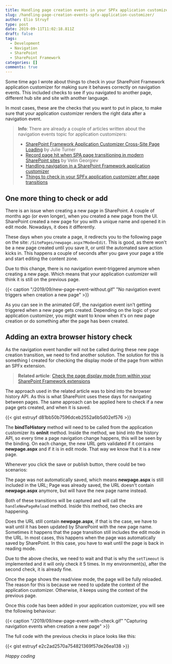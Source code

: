 ```yaml
---
title: Handling page creation events in your SPFx application customizer
slug: /handling-page-creation-events-spfx-application-customizer/
author: Elio Struyf
type: post
date: 2019-09-11T11:02:18.811Z
draft: false
tags:
  - Development
  - Navigation
  - SharePoint
  - SharePoint Framework
categories: []
comments: true
---
```


Some time ago I wrote about things to check in your SharePoint Framework application customizer for making sure it behaves correctly on navigation events. This included checks to see if you navigated to another page, different hub site and site with another language.

In most cases, these are the checks that you want to put in place, to make sure that your application customizer renders the right data after a navigation event.

> **Info**: There are already a couple of articles written about the navigation events topic for application customizers:
>
> - [SharePoint Framework Application Customizer Cross-Site Page Loading](https://julieturner.net/2019/09/sharepoint-framework-application-customizer-cross-site-page-loading/) by Julie Turner
> - [Record page hit when SPA page transitioning in modern SharePoint sites](https://blog.velingeorgiev.com/page-hit-when-SPA-page-transitioning-modern-sharepoint-sites) by Velin Georgiev
> - [Handling navigation in a SharePoint Framework application customizer](https://www.eliostruyf.com/handling-navigation-in-a-sharepoint-framework-application-customizer/)
> - [Things to check in your SPFx application customizer after page transitions](https://www.eliostruyf.com/things-to-check-in-your-spfx-application-customizer-after-page-transitions/)

## One more thing to check or add

There is an issue when creating a new page in SharePoint. A couple of months ago (or even longer), when you created a new page from the UI. SharePoint created a new page for you with a unique name and opened it in edit mode. Nowadays, it does it differently. 

These days when you create a page, it redirects you to the following page on the site: `/SitePages/newpage.aspx?Mode=Edit`. This is good, as there won't be a new page created until you save it, or until the automated save action kicks in. This happens a couple of seconds after you gave your page a title and start editing the content zone.

Due to this change, there is no navigation event-triggered anymore when creating a new page. Which means that your application customizer will think it is still on the previous page.

{{< caption "/2019/09/new-page-event-without.gif" "No navigation event triggers when creation a new page" >}}

As you can see in the animated GIF, the navigation event isn't getting triggered when a new page gets created. Depending on the logic of your application customizer, you might want to know when it's on new page creation or do something after the page has been created.

## Adding an extra browser history check

As the navigation event handler will not be called during these new page creation transition, we need to find another solution. The solution for this is something I created for checking the display mode of the page from within an SPFx extension.

> **Related article**: [Check the page display mode from within your SharePoint Framework extensions](https://www.eliostruyf.com/check-page-mode-from-within-spfx-extensions/) 

The approach used in the related article was to bind into the browser history API. As this is what SharePoint uses these days for navigating between pages. The same approach can be applied here to check if a new page gets created, and when it is saved. 

{{< gist estruyf d81bb50b7596dceb2552a6b5d02ef576 >}}

The **bindToHistory** method will need to be called from the application customizer its **onInit** method. Inside the method, we bind into the history API, so every time a page navigation change happens, this will be seen by the binding. On each change, the new URL gets validated if it contains **newpage.aspx** and if it is in edit mode. That way we know that it is a new page. 

Whenever you click the save or publish button, there could be two scenarios:

The page was not automatically saved, which means **newpage.aspx** is still included in the URL;
Page was already saved, the URL doesn't contain **newpage.aspx** anymore, but will have the new page name instead.

Both of these transitions will be captured and will call the `handleNewPageReload` method. Inside this method, two checks are happening. 

Does the URL still contain **newpage.aspx**, if that is the case, we have to wait until it has been updated by SharePoint with the new page name.
Sometimes it happens that the page transition still includes the edit mode in the URL. In most cases, this happens when the page was automatically saved by SharePoint. In this case, you have to wait until the page is back in reading mode.

Due to the above checks, we need to wait and that is why the `setTimeout` is implemented and it will only check it 5 times. In my environment(s), after the second check, it is already fine. 

Once the page shows the read/view mode, the page will be fully reloaded. The reason for this is because we need to update the context of the application customizer. Otherwise, it keeps using the context of the previous page.

Once this code has been added in your application customizer, you will see the following behaviour:

{{< caption "/2019/09/new-page-event-with-check.gif" "Capturing navigation events when creation a new page" >}}

The full code with the previous checks in place looks like this:

{{< gist estruyf e2c2ad2570a754821369f57de26ea138 >}}

*Happy coding*
